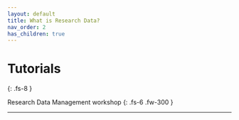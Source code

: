 ```yaml
---
layout: default
title: What is Research Data?
nav_order: 2
has_children: true
---
```



# Tutorials
{: .fs-8 }

Research Data Management workshop
{: .fs-6 .fw-300 }

---
